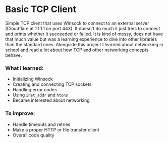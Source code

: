 # Basic TCP Client

Simple TCP client that uses Winsock to connect to an external server (Cloudflare at 1.1.1.1 on port 443). It doesn't do much it just tries to connect and prints whether it succeeded or failed.
It is kind of messy, does not have that much value but was a learning experience to dive into other libraries than the standard ones. 
Alongside this project I learned about networking in school and read a lot about how TCP and other networking concepts behave.

### What I learned:
- Initializing Winsock
- Creating and connecting TCP sockets
- Handling error codes
- Using `inet_addr` and `htons`
- Became interested about networking

### To improve:
- Handle timeouts and retries
- Make a proper HTTP or file transfer client
- Overall code quality
